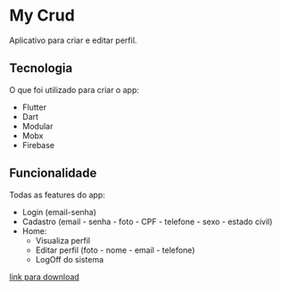 # My Crud

Aplicativo para criar e editar perfil.

## Tecnologia 

O que foi utilizado para criar o app:

- Flutter
- Dart
- Modular
- Mobx
- Firebase

## Funcionalidade
Todas as features do app:

- Login (email-senha)
- Cadastro (email - senha - foto - CPF - telefone - sexo - estado civil)
- Home: 
  - Visualiza perfil
  - Editar perfil (foto - nome - email - telefone)
  - LogOff do sistema

[link para download](https://drive.google.com/file/d/1gSD-05sbrCG8jZHNP3WXq6Rv8FCXoAqb/view?usp=sharing)

